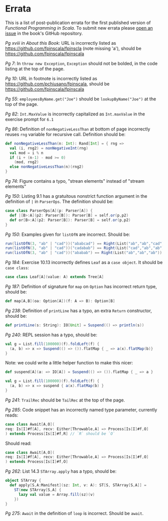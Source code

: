 # Errata

This is a list of post-publication errata for the first published version of *Functional Programming in Scala*. To submit new errata please [open an issue](https://github.com/fpinscala/fpinscala/issues) in the book's GitHub repository.

_Pg xviii in About this Book_: URL is incorrectly listed as https://github.com/fpinscala/fpinscla (note missing 'a'), should be https://github.com/fpinscala/fpinscala

_Pg 7_: In `throw new Exception`, `Exception` should not be bolded, in the code listing at the top of the page.

_Pg 10_: URL in footnote is incorrectly listed as https://github.com/pchiusano/fpinscala, should be https://github.com/fpinscala/fpinscala

_Pg 55_: `employeesByName.get("Joe")` should be `lookupByName("Joe")` at the top of the page.

_Pg 82_: `Int.MaxValue` is incorrectly capitalized as `Int.maxValue` in the exercise prompt for `6.1`

_Pg 86_: Definition of `nonNegativeLessThan` at bottom of page incorrectly reuses `rng` variable for recursive call. Definition should be: 

``` scala
def nonNegativeLessThan(n: Int): Rand[Int] = { rng => 
  val (i, rng2) = nonNegativeInt(rng)
  val mod = i % n
  if (i + (n-1) - mod >= 0)
    (mod, rng2)
  else nonNegativeLessThan(n)(rng2)
}
```

_Pg 74_: Figure contains a typo, "strean elements" instead of "stream elements"

_Pg 150_: Listing 9.1 has a gratuitous nonstrict function argument in the definition of `|` in `ParserOps`. The definition should be:

``` scala
case class ParserOps[A](p: Parser[A]) {
  def |[B>:A](p2: Parser[B]): Parser[B] = self.or(p,p2) 
  def or[B>:A](p2: Parser[B]): Parser[B] = self.or(p,p2)
}
```

_Pg 150_: Examples given for `listOfN` are incorrect. Should be:

``` scala
run(listOfN(3, "ab" | "cad"))("ababcad") == Right(List("ab","ab","cad"))
run(listOfN(3, "ab" | "cad"))("cadabab") == Right(List("cad","ab","ab"))
run(listOfN(3, "ab" | "cad"))("ababab") == Right(List("ab","ab","ab"))
```

_Pg 184_: Exercise 10.13 incorrectly defines `Leaf` as a `case object`. It should be `case class`:

``` scala
case class Leaf[A](value: A) extends Tree[A]
```

_Pg 187_: Definition of signature for `map` on `Option` has incorrect return type, should be:

``` scala
def map[A,B](oa: Option[A])(f: A => B): Option[B]
```

_Pg 238_: Definition of `printLine` has a typo, an extra `Return` constructor, should be:

``` scala
def printLine(s: String): IO[Unit] = Suspend(() => println(s))
```

_Pg 240_: REPL session has a typo, should be:

``` scala
val g = List.fill(100000)(f).foldLeft(f) {
  (a, b) => x => Suspend(() => ()).flatMap { _ => a(x).flatMap(b)}
}
```

Note: we could write a little helper function to make this nicer: 

``` scala
def suspend[A](a: => IO[A]) = Suspend(() => ()).flatMap { _ => a }

val g = List.fill(100000)(f).foldLeft(f) {
  (a, b) => x => suspend { a(x).flatMap(b) }
}
```

_Pg 241_: `TrailRec` should be `TailRec` at the top of the page.

_Pg 285_: Code snippet has an incorrectly named type parameter, currently reads:

``` scala
case class Await[A,O](
req: Is[I]#f[A], recv: Either[Throwable,A] => Process[Is[I]#f,O]
) extends Process[Is[I]#f,R] // `R` should be `O`
```

Should read:

``` scala
case class Await[A,O](
req: Is[I]#f[A], recv: Either[Throwable,A] => Process[Is[I]#f,O]
) extends Process[Is[I]#f,O]
```

_Pg 262_: List 14.3 `STArray.apply` has a typo, should be:

``` scala
object STArray {
  def apply[S,A:Manifest](sz: Int, v: A): ST[S, STArray[S,A]] =
    ST(new STArray[S,A] {
      lazy val value = Array.fill(sz)(v)
    })
}
```

_Pg 275_: `Await` in the definition of `loop` is incorrect. Should be `await`.

